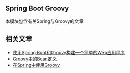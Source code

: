 ## Spring Boot Groovy

本模块包含有关Spring与Groovy的文章

## 相关文章

+ [使用Spring Boot和Groovy构建一个简单的Web应用程序](docs/使用SpringBoot和Groovy构建一个简单的Web应用程序.md)
+ [Groovy中的Bean定义](docs/Groovy中的Bean定义.md)
+ [在Spring中使用Groovy](docs/在Spring中使用Groovy.md)